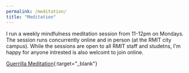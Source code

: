 ```yaml
---
permalink: /meditation/
title: "Meditation"
---
```


I run a weekly mindfulness meditation session from 11-12pm on Mondays. The session runs concurrently online and in person (at the RMIT city campus). While the sessions are open to all RMIT staff and studetns, I'm happy for anyone intrested is also welcomt to join online.  

[Guerrilla Meditation](https://www.facebook.com/GuerrillaMeditation){:target="_blank"}